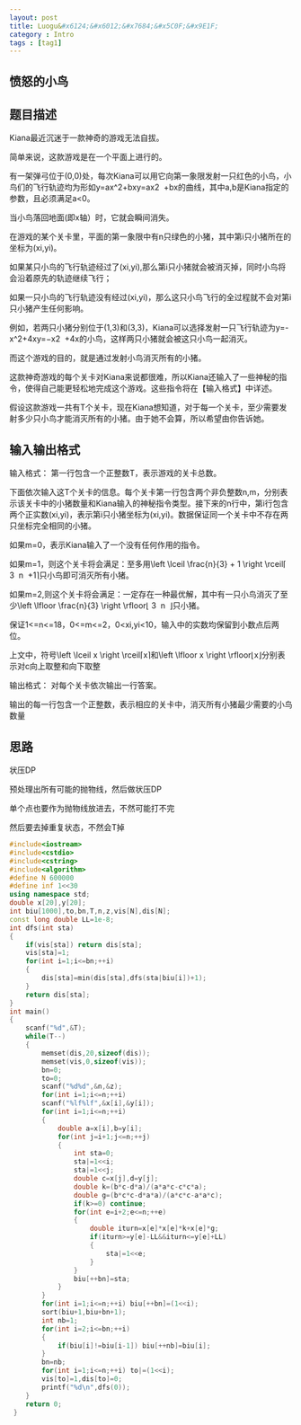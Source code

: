 ```yaml
---
layout: post
title: Luogu&#x6124;&#x6012;&#x7684;&#x5C0F;&#x9E1F;
category : Intro 
tags : [tag1]
---
```



<link rel="stylesheet" href="/highlight/styles/default.css">
<script src="/highlight/highlight.pack.js"></script>
<script>hljs.initHighlightingOnLoad();</script>



## &#x6124;&#x6012;&#x7684;&#x5C0F;&#x9E1F;

## &#x9898;&#x76EE;&#x63CF;&#x8FF0;

Kiana&#x6700;&#x8FD1;&#x6C89;&#x8FF7;&#x4E8E;&#x4E00;&#x6B3E;&#x795E;&#x5947;&#x7684;&#x6E38;&#x620F;&#x65E0;&#x6CD5;&#x81EA;&#x62D4;&#x3002;

&#x7B80;&#x5355;&#x6765;&#x8BF4;&#xFF0C;&#x8FD9;&#x6B3E;&#x6E38;&#x620F;&#x662F;&#x5728;&#x4E00;&#x4E2A;&#x5E73;&#x9762;&#x4E0A;&#x8FDB;&#x884C;&#x7684;&#x3002;

&#x6709;&#x4E00;&#x67B6;&#x5F39;&#x5F13;&#x4F4D;&#x4E8E;(0,0)&#x5904;&#xFF0C;&#x6BCF;&#x6B21;Kiana&#x53EF;&#x4EE5;&#x7528;&#x5B83;&#x5411;&#x7B2C;&#x4E00;&#x8C61;&#x9650;&#x53D1;&#x5C04;&#x4E00;&#x53EA;&#x7EA2;&#x8272;&#x7684;&#x5C0F;&#x9E1F;&#xFF0C;&#x5C0F;&#x9E1F;&#x4EEC;&#x7684;&#x98DE;&#x884C;&#x8F68;&#x8FF9;&#x5747;&#x4E3A;&#x5F62;&#x5982;y=ax^2+bxy=ax
&#x200B;2
&#x200B;&#x200B; +bx&#x7684;&#x66F2;&#x7EBF;&#xFF0C;&#x5176;&#x4E2D;a,b&#x662F;Kiana&#x6307;&#x5B9A;&#x7684;&#x53C2;&#x6570;&#xFF0C;&#x4E14;&#x5FC5;&#x987B;&#x6EE1;&#x8DB3;a<0&#x3002;

&#x5F53;&#x5C0F;&#x9E1F;&#x843D;&#x56DE;&#x5730;&#x9762;(&#x5373;x&#x8F74;&#xFF09;&#x65F6;&#xFF0C;&#x5B83;&#x5C31;&#x4F1A;&#x77AC;&#x95F4;&#x6D88;&#x5931;&#x3002;

&#x5728;&#x6E38;&#x620F;&#x7684;&#x67D0;&#x4E2A;&#x5173;&#x5361;&#x91CC;&#xFF0C;&#x5E73;&#x9762;&#x7684;&#x7B2C;&#x4E00;&#x8C61;&#x9650;&#x4E2D;&#x6709;n&#x53EA;&#x7EFF;&#x8272;&#x7684;&#x5C0F;&#x732A;&#xFF0C;&#x5176;&#x4E2D;&#x7B2C;i&#x53EA;&#x5C0F;&#x732A;&#x6240;&#x5728;&#x7684;&#x5750;&#x6807;&#x4E3A;(xi,yi)&#x3002;

&#x5982;&#x679C;&#x67D0;&#x53EA;&#x5C0F;&#x9E1F;&#x7684;&#x98DE;&#x884C;&#x8F68;&#x8FF9;&#x7ECF;&#x8FC7;&#x4E86;(xi,yi),&#x90A3;&#x4E48;&#x7B2C;i&#x53EA;&#x5C0F;&#x732A;&#x5C31;&#x4F1A;&#x88AB;&#x6D88;&#x706D;&#x6389;&#xFF0C;&#x540C;&#x65F6;&#x5C0F;&#x9E1F;&#x5C06;&#x4F1A;&#x6CBF;&#x7740;&#x539F;&#x5148;&#x7684;&#x8F68;&#x8FF9;&#x7EE7;&#x7EED;&#x98DE;&#x884C;&#xFF1B;

&#x5982;&#x679C;&#x4E00;&#x53EA;&#x5C0F;&#x9E1F;&#x7684;&#x98DE;&#x884C;&#x8F68;&#x8FF9;&#x6CA1;&#x6709;&#x7ECF;&#x8FC7;(xi,yi)&#xFF0C;&#x90A3;&#x4E48;&#x8FD9;&#x53EA;&#x5C0F;&#x9E1F;&#x98DE;&#x884C;&#x7684;&#x5168;&#x8FC7;&#x7A0B;&#x5C31;&#x4E0D;&#x4F1A;&#x5BF9;&#x7B2C;i&#x53EA;&#x5C0F;&#x732A;&#x4EA7;&#x751F;&#x4EFB;&#x4F55;&#x5F71;&#x54CD;&#x3002;

&#x4F8B;&#x5982;&#xFF0C;&#x82E5;&#x4E24;&#x53EA;&#x5C0F;&#x732A;&#x5206;&#x522B;&#x4F4D;&#x4E8E;(1,3)&#x548C;(3,3)&#xFF0C;Kiana&#x53EF;&#x4EE5;&#x9009;&#x62E9;&#x53D1;&#x5C04;&#x4E00;&#x53EA;&#x98DE;&#x884C;&#x8F68;&#x8FF9;&#x4E3A;y=-x^2+4xy=&#x2212;x
&#x200B;2
&#x200B;&#x200B; +4x&#x7684;&#x5C0F;&#x9E1F;&#xFF0C;&#x8FD9;&#x6837;&#x4E24;&#x53EA;&#x5C0F;&#x732A;&#x5C31;&#x4F1A;&#x88AB;&#x8FD9;&#x53EA;&#x5C0F;&#x9E1F;&#x4E00;&#x8D77;&#x6D88;&#x706D;&#x3002;

&#x800C;&#x8FD9;&#x4E2A;&#x6E38;&#x620F;&#x7684;&#x76EE;&#x7684;&#xFF0C;&#x5C31;&#x662F;&#x901A;&#x8FC7;&#x53D1;&#x5C04;&#x5C0F;&#x9E1F;&#x6D88;&#x706D;&#x6240;&#x6709;&#x7684;&#x5C0F;&#x732A;&#x3002;

&#x8FD9;&#x6B3E;&#x795E;&#x5947;&#x6E38;&#x620F;&#x7684;&#x6BCF;&#x4E2A;&#x5173;&#x5361;&#x5BF9;Kiana&#x6765;&#x8BF4;&#x90FD;&#x5F88;&#x96BE;&#xFF0C;&#x6240;&#x4EE5;Kiana&#x8FD8;&#x8F93;&#x5165;&#x4E86;&#x4E00;&#x4E9B;&#x795E;&#x79D8;&#x7684;&#x6307;&#x4EE4;&#xFF0C;&#x4F7F;&#x5F97;&#x81EA;&#x5DF1;&#x80FD;&#x66F4;&#x8F7B;&#x677E;&#x5730;&#x5B8C;&#x6210;&#x8FD9;&#x4E2A;&#x6E38;&#x620F;&#x3002;&#x8FD9;&#x4E9B;&#x6307;&#x4EE4;&#x5C06;&#x5728;&#x3010;&#x8F93;&#x5165;&#x683C;&#x5F0F;&#x3011;&#x4E2D;&#x8BE6;&#x8FF0;&#x3002;

&#x5047;&#x8BBE;&#x8FD9;&#x6B3E;&#x6E38;&#x620F;&#x4E00;&#x5171;&#x6709;T&#x4E2A;&#x5173;&#x5361;&#xFF0C;&#x73B0;&#x5728;Kiana&#x60F3;&#x77E5;&#x9053;&#xFF0C;&#x5BF9;&#x4E8E;&#x6BCF;&#x4E00;&#x4E2A;&#x5173;&#x5361;&#xFF0C;&#x81F3;&#x5C11;&#x9700;&#x8981;&#x53D1;&#x5C04;&#x591A;&#x5C11;&#x53EA;&#x5C0F;&#x9E1F;&#x624D;&#x80FD;&#x6D88;&#x706D;&#x6240;&#x6709;&#x7684;&#x5C0F;&#x732A;&#x3002;&#x7531;&#x4E8E;&#x5979;&#x4E0D;&#x4F1A;&#x7B97;&#xFF0C;&#x6240;&#x4EE5;&#x5E0C;&#x671B;&#x7531;&#x4F60;&#x544A;&#x8BC9;&#x5979;&#x3002;

## &#x8F93;&#x5165;&#x8F93;&#x51FA;&#x683C;&#x5F0F;

&#x8F93;&#x5165;&#x683C;&#x5F0F;&#xFF1A;
&#x7B2C;&#x4E00;&#x884C;&#x5305;&#x542B;&#x4E00;&#x4E2A;&#x6B63;&#x6574;&#x6570;T&#xFF0C;&#x8868;&#x793A;&#x6E38;&#x620F;&#x7684;&#x5173;&#x5361;&#x603B;&#x6570;&#x3002;

&#x4E0B;&#x9762;&#x4F9D;&#x6B21;&#x8F93;&#x5165;&#x8FD9;T&#x4E2A;&#x5173;&#x5361;&#x7684;&#x4FE1;&#x606F;&#x3002;&#x6BCF;&#x4E2A;&#x5173;&#x5361;&#x7B2C;&#x4E00;&#x884C;&#x5305;&#x542B;&#x4E24;&#x4E2A;&#x975E;&#x8D1F;&#x6574;&#x6570;n,m&#xFF0C;&#x5206;&#x522B;&#x8868;&#x793A;&#x8BE5;&#x5173;&#x5361;&#x4E2D;&#x7684;&#x5C0F;&#x732A;&#x6570;&#x91CF;&#x548C;Kiana&#x8F93;&#x5165;&#x7684;&#x795E;&#x79D8;&#x6307;&#x4EE4;&#x7C7B;&#x578B;&#x3002;&#x63A5;&#x4E0B;&#x6765;&#x7684;n&#x884C;&#x4E2D;&#xFF0C;&#x7B2C;i&#x884C;&#x5305;&#x542B;&#x4E24;&#x4E2A;&#x6B63;&#x5B9E;&#x6570;(xi,yi)&#xFF0C;&#x8868;&#x793A;&#x7B2C;i&#x53EA;&#x5C0F;&#x732A;&#x5750;&#x6807;&#x4E3A;(xi,yi)&#x3002;&#x6570;&#x636E;&#x4FDD;&#x8BC1;&#x540C;&#x4E00;&#x4E2A;&#x5173;&#x5361;&#x4E2D;&#x4E0D;&#x5B58;&#x5728;&#x4E24;&#x53EA;&#x5750;&#x6807;&#x5B8C;&#x5168;&#x76F8;&#x540C;&#x7684;&#x5C0F;&#x732A;&#x3002;

&#x5982;&#x679C;m=0&#xFF0C;&#x8868;&#x793A;Kiana&#x8F93;&#x5165;&#x4E86;&#x4E00;&#x4E2A;&#x6CA1;&#x6709;&#x4EFB;&#x4F55;&#x4F5C;&#x7528;&#x7684;&#x6307;&#x4EE4;&#x3002;

&#x5982;&#x679C;m=1&#xFF0C;&#x5219;&#x8FD9;&#x4E2A;&#x5173;&#x5361;&#x5C06;&#x4F1A;&#x6EE1;&#x8DB3;&#xFF1A;&#x81F3;&#x591A;&#x7528;\left \lceil \frac{n}{3} + 1 \right \rceil&#x2308;
&#x200B;3
&#x200B;
&#x200B;n
&#x200B;&#x200B; +1&#x2309;&#x53EA;&#x5C0F;&#x9E1F;&#x5373;&#x53EF;&#x6D88;&#x706D;&#x6240;&#x6709;&#x5C0F;&#x732A;&#x3002;

&#x5982;&#x679C;m=2,&#x5219;&#x8FD9;&#x4E2A;&#x5173;&#x5361;&#x5C06;&#x4F1A;&#x6EE1;&#x8DB3;&#xFF1A;&#x4E00;&#x5B9A;&#x5B58;&#x5728;&#x4E00;&#x79CD;&#x6700;&#x4F18;&#x89E3;&#xFF0C;&#x5176;&#x4E2D;&#x6709;&#x4E00;&#x53EA;&#x5C0F;&#x9E1F;&#x6D88;&#x706D;&#x4E86;&#x81F3;&#x5C11;\left \lfloor \frac{n}{3} \right \rfloor&#x230A;
&#x200B;3
&#x200B;
&#x200B;n
&#x200B;&#x200B; &#x230B;&#x53EA;&#x5C0F;&#x732A;&#x3002;

&#x4FDD;&#x8BC1;1<=n<=18&#xFF0C;0<=m<=2&#xFF0C;0<xi,yi<10&#xFF0C;&#x8F93;&#x5165;&#x4E2D;&#x7684;&#x5B9E;&#x6570;&#x5747;&#x4FDD;&#x7559;&#x5230;&#x5C0F;&#x6570;&#x70B9;&#x540E;&#x4E24;&#x4F4D;&#x3002;

&#x4E0A;&#x6587;&#x4E2D;&#xFF0C;&#x7B26;&#x53F7;\left \lceil x \right \rceil&#x2308;x&#x2309;&#x548C;\left \lfloor x \right \rfloor&#x230A;x&#x230B;&#x5206;&#x522B;&#x8868;&#x793A;&#x5BF9;c&#x5411;&#x4E0A;&#x53D6;&#x6574;&#x548C;&#x5411;&#x4E0B;&#x53D6;&#x6574;

&#x8F93;&#x51FA;&#x683C;&#x5F0F;&#xFF1A;
&#x5BF9;&#x6BCF;&#x4E2A;&#x5173;&#x5361;&#x4F9D;&#x6B21;&#x8F93;&#x51FA;&#x4E00;&#x884C;&#x7B54;&#x6848;&#x3002;

&#x8F93;&#x51FA;&#x7684;&#x6BCF;&#x4E00;&#x884C;&#x5305;&#x542B;&#x4E00;&#x4E2A;&#x6B63;&#x6574;&#x6570;&#xFF0C;&#x8868;&#x793A;&#x76F8;&#x5E94;&#x7684;&#x5173;&#x5361;&#x4E2D;&#xFF0C;&#x6D88;&#x706D;&#x6240;&#x6709;&#x5C0F;&#x732A;&#x6700;&#x5C11;&#x9700;&#x8981;&#x7684;&#x5C0F;&#x9E1F;&#x6570;&#x91CF;

## &#x601D;&#x8DEF;

&#x72B6;&#x538B;DP

&#x9884;&#x5904;&#x7406;&#x51FA;&#x6240;&#x6709;&#x53EF;&#x80FD;&#x7684;&#x629B;&#x7269;&#x7EBF;&#xFF0C;&#x7136;&#x540E;&#x505A;&#x72B6;&#x538B;DP

&#x5355;&#x4E2A;&#x70B9;&#x4E5F;&#x8981;&#x4F5C;&#x4E3A;&#x629B;&#x7269;&#x7EBF;&#x653E;&#x8FDB;&#x53BB;&#xFF0C;&#x4E0D;&#x7136;&#x53EF;&#x80FD;&#x6253;&#x4E0D;&#x5B8C;

&#x7136;&#x540E;&#x8981;&#x53BB;&#x6389;&#x91CD;&#x590D;&#x72B6;&#x6001;&#xFF0C;&#x4E0D;&#x7136;&#x4F1A;T&#x6389;




```cpp 
#include<iostream>
#include<cstdio>
#include<cstring>
#include<algorithm>
#define N 600000
#define inf 1<<30
using namespace std;
double x[20],y[20];
int biu[1000],to,bn,T,n,z,vis[N],dis[N];
const long double LL=1e-8;
int dfs(int sta)
{
	if(vis[sta]) return dis[sta];
	vis[sta]=1;
	for(int i=1;i<=bn;++i)
	{
		dis[sta]=min(dis[sta],dfs(sta|biu[i])+1);
	}
	return dis[sta];
}
int main()
{
	scanf("%d",&T);
	while(T--)
	{
		memset(dis,20,sizeof(dis));
		memset(vis,0,sizeof(vis));
		bn=0;
		to=0;
		scanf("%d%d",&n,&z);
		for(int i=1;i<=n;++i)
		scanf("%lf%lf",&x[i],&y[i]);
		for(int i=1;i<=n;++i)
		{
			double a=x[i],b=y[i];
			for(int j=i+1;j<=n;++j)
			{
				int sta=0;
				sta|=1<<i;
				sta|=1<<j;
				double c=x[j],d=y[j];
				double k=(b*c-d*a)/(a*a*c-c*c*a);
				double g=(b*c*c-d*a*a)/(a*c*c-a*a*c);
				if(k>=0) continue;
				for(int e=i+2;e<=n;++e)
				{
					double iturn=x[e]*x[e]*k+x[e]*g;
					if(iturn>=y[e]-LL&&iturn<=y[e]+LL)
					{
						sta|=1<<e;
					}
				}
				biu[++bn]=sta;
			}
		}
		for(int i=1;i<=n;++i) biu[++bn]=(1<<i);
		sort(biu+1,biu+bn+1);
		int nb=1;
		for(int i=2;i<=bn;++i)
		{
			if(biu[i]!=biu[i-1]) biu[++nb]=biu[i];
		}
		bn=nb;
		for(int i=1;i<=n;++i) to|=(1<<i);
		vis[to]=1,dis[to]=0;
		printf("%d\n",dfs(0));
	}
	return 0;
 } 
``` 
